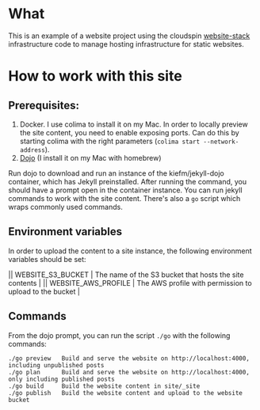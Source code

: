 
# What

This is an example of a website project using the cloudspin [website-stack](https://github.com/kief/website-stack) infrastructure code to manage hosting infrastructure for static websites.


# How to work with this site

## Prerequisites:

1. Docker. I use colima to install it on my Mac. In order to locally preview the site content, you need to enable exposing ports. Can do this by starting colima with the right parameters (`colima start --network-address`).
2. [Dojo](https://github.com/kudulab/dojo) (I install it on my Mac with homebrew)

Run dojo to download and run an instance of the kiefm/jekyll-dojo container, which has Jekyll preinstalled. After running the command, you should have a prompt open in the container instance. You can run jekyll commands to work with the site content. There's also a `go` script which wraps commonly used commands.

## Environment variables

In order to upload the content to a site instance, the following environment variables should be set:

|| WEBSITE_S3_BUCKET | The name of the S3 bucket that hosts the site contents |
|| WEBSITE_AWS_PROFILE | The AWS profile with permission to upload to the bucket |


## Commands

From the dojo prompt, you can run the script `./go` with the following commands:

	./go preview   Build and serve the website on http://localhost:4000, including unpublished posts
	./go plan      Build and serve the website on http://localhost:4000, only including published posts
	./go build     Build the website content in site/_site
	./go publish   Build the website content and upload to the website bucket

